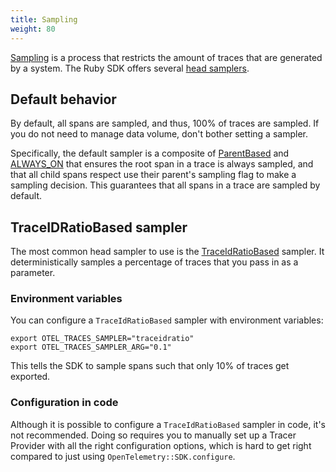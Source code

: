 ```yaml
---
title: Sampling
weight: 80
---
```


[Sampling](/docs/concepts/sampling/) is a process that restricts the amount of
traces that are generated by a system. The Ruby SDK offers several
[head samplers](/docs/concepts/sampling#head-sampling).

## Default behavior

By default, all spans are sampled, and thus, 100% of traces are sampled. If you
do not need to manage data volume, don't bother setting a sampler.

Specifically, the default sampler is a composite of [ParentBased][] and
[ALWAYS_ON][] that ensures the root span in a trace is always sampled, and that
all child spans respect use their parent's sampling flag to make a sampling
decision. This guarantees that all spans in a trace are sampled by default.

[ParentBased]:
  https://www.rubydoc.info/gems/opentelemetry-sdk/OpenTelemetry/SDK/Trace/Samplers/ParentBased
[ALWAYS_ON]:
  https://www.rubydoc.info/gems/opentelemetry-sdk/OpenTelemetry/SDK/Trace/Samplers

## TraceIDRatioBased sampler

The most common head sampler to use is the [TraceIdRatioBased][] sampler. It
deterministically samples a percentage of traces that you pass in as a
parameter.

[TraceIdRatioBased]:
  https://www.rubydoc.info/gems/opentelemetry-sdk/OpenTelemetry/SDK/Trace/Samplers/TraceIdRatioBased

### Environment variables

You can configure a `TraceIdRatioBased` sampler with environment variables:

```shell
export OTEL_TRACES_SAMPLER="traceidratio"
export OTEL_TRACES_SAMPLER_ARG="0.1"
```

This tells the SDK to sample spans such that only 10% of traces get exported.

### Configuration in code

Although it is possible to configure a `TraceIdRatioBased` sampler in code, it's
not recommended. Doing so requires you to manually set up a Tracer Provider with
all the right configuration options, which is hard to get right compared to just
using `OpenTelemetry::SDK.configure`.
